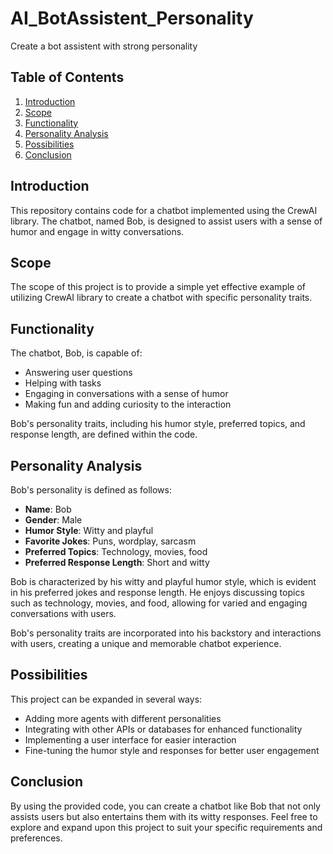 # AI_BotAssistent_Personality
Create a bot assistent with strong personality

## Table of Contents
1. [Introduction](#introduction)
2. [Scope](#scope)
3. [Functionality](#functionality)
4. [Personality Analysis](#personality-analysis)
5. [Possibilities](#possibilities)
6. [Conclusion](#conclusion)

## Introduction
This repository contains code for a chatbot implemented using the CrewAI library. The chatbot, named Bob, is designed to assist users with a sense of humor and engage in witty conversations.

## Scope
The scope of this project is to provide a simple yet effective example of utilizing CrewAI library to create a chatbot with specific personality traits.

## Functionality
The chatbot, Bob, is capable of:
- Answering user questions
- Helping with tasks
- Engaging in conversations with a sense of humor
- Making fun and adding curiosity to the interaction

Bob's personality traits, including his humor style, preferred topics, and response length, are defined within the code.

## Personality Analysis
Bob's personality is defined as follows:

- **Name**: Bob
- **Gender**: Male
- **Humor Style**: Witty and playful
- **Favorite Jokes**: Puns, wordplay, sarcasm
- **Preferred Topics**: Technology, movies, food
- **Preferred Response Length**: Short and witty

Bob is characterized by his witty and playful humor style, which is evident in his preferred jokes and response length. He enjoys discussing topics such as technology, movies, and food, allowing for varied and engaging conversations with users.

Bob's personality traits are incorporated into his backstory and interactions with users, creating a unique and memorable chatbot experience.

## Possibilities
This project can be expanded in several ways:
- Adding more agents with different personalities
- Integrating with other APIs or databases for enhanced functionality
- Implementing a user interface for easier interaction
- Fine-tuning the humor style and responses for better user engagement

## Conclusion
By using the provided code, you can create a chatbot like Bob that not only assists users but also entertains them with its witty responses. Feel free to explore and expand upon this project to suit your specific requirements and preferences.
